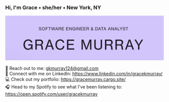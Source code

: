 ### Hi, I'm Grace • she/her • New York, NY
<img src="https://raw.githubusercontent.com/gkmurray124/gkmurray124/master/GM-readme-header.png" alt="banner that says Grace Murray - software engineer & data analyst">

💌 Reach out to me: gkmurray124@gmail.com <br>
🤝 Connect with me on LinkedIn: https://www.linkedin.com/in/gracekmurray/ <br>
💻 Check out my portfolio: https://gracemurray.cargo.site/ <br>
🎧 Head to my Spotify to see what I've been listening to: https://open.spotify.com/user/gracekmurray
<!--
**gkmurray124/gkmurray124** is a ✨ _special_ ✨ repository because its `README.md` (this file) appears on your GitHub profile.

Here are some ideas to get you started:

- 🔭 I’m currently working on ...
- 🌱 I’m currently learning ...
- 👯 I’m looking to collaborate on ...
- 🤔 I’m looking for help with ...
- 💬 Ask me about ...
- 📫 How to reach me: ...
- 😄 Pronouns: ...
- ⚡ Fun fact: ...
-->
